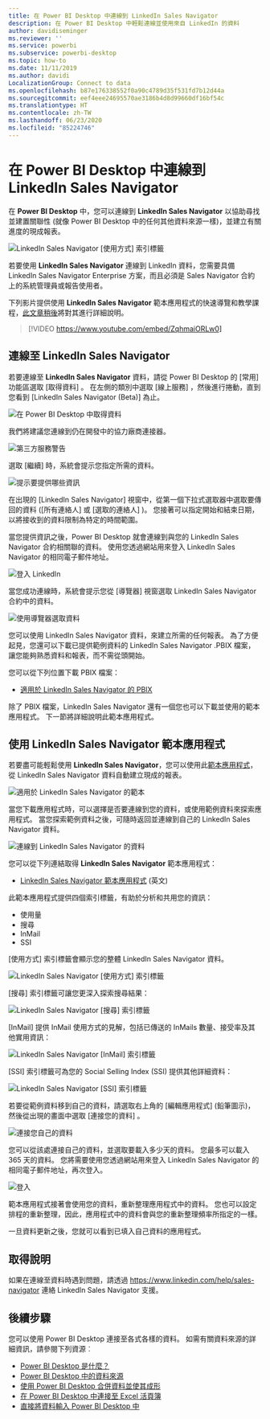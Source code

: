 ```yaml
---
title: 在 Power BI Desktop 中連線到 LinkedIn Sales Navigator
description: 在 Power BI Desktop 中輕鬆連線並使用來自 LinkedIn 的資料
author: davidiseminger
ms.reviewer: ''
ms.service: powerbi
ms.subservice: powerbi-desktop
ms.topic: how-to
ms.date: 11/11/2019
ms.author: davidi
LocalizationGroup: Connect to data
ms.openlocfilehash: b87e176338552f0a90c4789d35f531fd7b12d44a
ms.sourcegitcommit: eef4eee24695570ae3186b4d8d99660df16bf54c
ms.translationtype: HT
ms.contentlocale: zh-TW
ms.lasthandoff: 06/23/2020
ms.locfileid: "85224746"
---
```

# <a name="connect-to-linkedin-sales-navigator-in-power-bi-desktop"></a>在 Power BI Desktop 中連線到 LinkedIn Sales Navigator

在 **Power BI Desktop** 中，您可以連線到 **LinkedIn Sales Navigator** 以協助尋找並建置關聯性 (就像 Power BI Desktop 中的任何其他資料來源一樣)，並建立有關進度的現成報表。

![LinkedIn Sales Navigator [使用方式] 索引標籤](media/desktop-connect-linkedin-sales-navigator/linkedin-sales-navigator-01.png)


若要使用 **LinkedIn Sales Navigator** 連線到 LinkedIn 資料，您需要具備 LinkedIn Sales Navigator Enterprise 方案，而且必須是 Sales Navigator 合約上的系統管理員或報告使用者。

下列影片提供使用 **LinkedIn Sales Navigator** 範本應用程式的快速導覽和教學課程，[此文章稍後](#using-the-linkedin-sales-navigator-template-app)將對其進行詳細說明。 

> [!VIDEO https://www.youtube.com/embed/ZqhmaiORLw0]

## <a name="connect-to-linkedin-sales-navigator"></a>連線至 LinkedIn Sales Navigator

若要連線至 **LinkedIn Sales Navigator** 資料，請從 Power BI Desktop 的 [常用]  功能區選取 [取得資料]  。 在左側的類別中選取 [線上服務]  ，然後進行捲動，直到您看到 [LinkedIn Sales Navigator (Beta)]  為止。

![在 Power BI Desktop 中取得資料](media/desktop-connect-linkedin-sales-navigator/linkedin-sales-navigator-02.png)

我們將建議您連線到仍在開發中的協力廠商連接器。 

![第三方服務警告](media/desktop-connect-linkedin-sales-navigator/linkedin-sales-navigator-03.png)

選取 [繼續]  時，系統會提示您指定所需的資料。

![提示要提供哪些資訊](media/desktop-connect-linkedin-sales-navigator/linkedin-sales-navigator-04.png)


在出現的 [LinkedIn Sales Navigator]  視窗中，從第一個下拉式選取器中選取要傳回的資料 ([所有連絡人]  或 [選取的連絡人]  )。 您接著可以指定開始和結束日期，以將接收到的資料限制為特定的時間範圍。

當您提供資訊之後，Power BI Desktop 就會連線到與您的 LinkedIn Sales Navigator 合約相關聯的資料。 使用您透過網站用來登入 LinkedIn Sales Navigator 的相同電子郵件地址。 

![登入 LinkedIn](media/desktop-connect-linkedin-sales-navigator/linkedin-sales-navigator-05.png)

當您成功連線時，系統會提示您從 [導覽器]  視窗選取 LinkedIn Sales Navigator 合約中的資料。

![使用導覽器選取資料](media/desktop-connect-linkedin-sales-navigator/linkedin-sales-navigator-09.png)

您可以使用 LinkedIn Sales Navigator 資料，來建立所需的任何報表。 為了方便起見，您還可以下載已提供範例資料的 LinkedIn Sales Navigator .PBIX 檔案，讓您能夠熟悉資料和報表，而不需從頭開始。

您可以從下列位置下載 PBIX 檔案：
* [適用於 LinkedIn Sales Navigator 的 PBIX](service-template-apps-samples.md)

除了 PBIX 檔案，LinkedIn Sales Navigator 還有一個您也可以下載並使用的範本應用程式。 下一節將詳細說明此範本應用程式。


## <a name="using-the-linkedin-sales-navigator-template-app"></a>使用 LinkedIn Sales Navigator 範本應用程式

若要盡可能輕鬆使用 **LinkedIn Sales Navigator**，您可以使用此[範本應用程式](service-template-apps-overview.md)，從 LinkedIn Sales Navigator 資料自動建立現成的報表。

![適用於 LinkedIn Sales Navigator 的範本](media/desktop-connect-linkedin-sales-navigator/linkedin-sales-navigator-10.png)

當您下載應用程式時，可以選擇是否要連線到您的資料，或使用範例資料來探索應用程式。 當您探索範例資料之後，可隨時返回並連線到自己的 LinkedIn Sales Navigator 資料。 

![連線到 LinkedIn Sales Navigator 的資料](media/desktop-connect-linkedin-sales-navigator/linkedin-sales-navigator-11.png)



您可以從下列連結取得 **LinkedIn Sales Navigator** 範本應用程式：
* [LinkedIn Sales Navigator 範本應用程式](https://appsource.microsoft.com/en-us/product/power-bi/pbi-contentpacks.linkedin_navigator) \(英文\)

此範本應用程式提供四個索引標籤，有助於分析和共用您的資訊：

* 使用量
* 搜尋
* InMail
* SSI

[使用方式]  索引標籤會顯示您的整體 LinkedIn Sales Navigator 資料。

![LinkedIn Sales Navigator [使用方式] 索引標籤](media/desktop-connect-linkedin-sales-navigator/linkedin-sales-navigator-12.png)

[搜尋]  索引標籤可讓您更深入探索搜尋結果：

![LinkedIn Sales Navigator [搜尋] 索引標籤](media/desktop-connect-linkedin-sales-navigator/linkedin-sales-navigator-13.png)

[InMail]  提供 InMail 使用方式的見解，包括已傳送的 InMails 數量、接受率及其他實用資訊：

![LinkedIn Sales Navigator [InMail] 索引標籤](media/desktop-connect-linkedin-sales-navigator/linkedin-sales-navigator-14.png)

[SSI]  索引標籤可為您的 Social Selling Index (SSI) 提供其他詳細資料：

![LinkedIn Sales Navigator [SSI] 索引標籤](media/desktop-connect-linkedin-sales-navigator/linkedin-sales-navigator-15.png)

若要從範例資料移到自己的資料，請選取右上角的 [編輯應用程式]  (鉛筆圖示)，然後從出現的畫面中選取 [連接您的資料]  。

![連接您自己的資料](media/desktop-connect-linkedin-sales-navigator/linkedin-sales-navigator-16.png)

您可以從該處連接自己的資料，並選取要載入多少天的資料。 您最多可以載入 365 天的資料。 您將需要使用您透過網站用來登入 LinkedIn Sales Navigator 的相同電子郵件地址，再次登入。 

![登入](media/desktop-connect-linkedin-sales-navigator/linkedin-sales-navigator-17.png)

範本應用程式接著會使用您的資料，重新整理應用程式中的資料。 您也可以設定排程的重新整理，因此，應用程式中的資料會與您的重新整理頻率所指定的一樣。 

一旦資料更新之後，您就可以看到已填入自己資料的應用程式。

## <a name="getting-help"></a>取得說明

如果在連線至資料時遇到問題，請透過 https://www.linkedin.com/help/sales-navigator 連絡 LinkedIn Sales Navigator 支援。 

## <a name="next-steps"></a>後續步驟
您可以使用 Power BI Desktop 連接至各式各樣的資料。 如需有關資料來源的詳細資訊，請參閱下列資源︰

* [Power BI Desktop 是什麼？](../fundamentals/desktop-what-is-desktop.md)
* [Power BI Desktop 中的資料來源](desktop-data-sources.md)
* [使用 Power BI Desktop 合併資料並使其成形](desktop-shape-and-combine-data.md)
* [在 Power BI Desktop 中連接至 Excel 活頁簿](desktop-connect-excel.md)   
* [直接將資料輸入 Power BI Desktop 中](desktop-enter-data-directly-into-desktop.md)   
